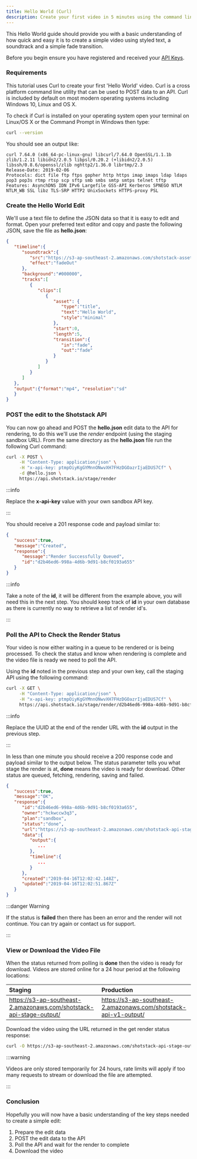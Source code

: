 ```yaml
---
title: Hello World (Curl)
description: Create your first video in 5 minutes using the command line and Curl
---
```


This Hello World guide should provide you with a basic understanding of how quick and easy it is to create a simple
video using styled text, a soundtrack and a simple fade transition.

Before you begin ensure you have registered and received your [API Keys](./request-api-keys.md).

### Requirements

This tutorial uses Curl to create your first 'Hello World' video. Curl is a cross platform command line utility that can
be used to POST data to an API. Curl is included by default on most modern operating systems including Windows 10, Linux
and OS X.

To check if Curl is installed on your operating system open your terminal on Linux/OS X or the Command Prompt in Windows
then type:

```bash
curl --version
```

You should see an output like:

```text
curl 7.64.0 (x86_64-pc-linux-gnu) libcurl/7.64.0 OpenSSL/1.1.1b zlib/1.2.11 libidn2/2.0.5 libpsl/0.20.2 (+libidn2/2.0.5) libssh/0.8.6/openssl/zlib nghttp2/1.36.0 librtmp/2.3
Release-Date: 2019-02-06
Protocols: dict file ftp ftps gopher http https imap imaps ldap ldaps pop3 pop3s rtmp rtsp scp sftp smb smbs smtp smtps telnet tftp
Features: AsynchDNS IDN IPv6 Largefile GSS-API Kerberos SPNEGO NTLM NTLM_WB SSL libz TLS-SRP HTTP2 UnixSockets HTTPS-proxy PSL
```

### Create the Hello World Edit

We'll use a text file to define the JSON data so that it is easy to edit and format. Open your preferred text editor and
copy and paste the following JSON, save the file as **hello.json**:

```json
{
   "timeline":{
      "soundtrack":{
         "src":"https://s3-ap-southeast-2.amazonaws.com/shotstack-assets/music/moment.mp3",
         "effect":"fadeOut"
      },
      "background":"#000000",
      "tracks":[
         {
            "clips":[
               {
                  "asset": {
                     "type":"title",
                     "text":"Hello World",
                     "style":"minimal"
                  },
                  "start":0,
                  "length":5,
                  "transition":{
                     "in":"fade",
                     "out":"fade"
                  }
               }
            ]
         }
      ]
   },
   "output":{"format":"mp4", "resolution":"sd"
   }
}
```

### POST the edit to the Shotstack API

You can now go ahead and POST the **hello.json** edit data to the API for rendering, to do this we'll use the _render_
endpoint \(using the staging sandbox URL\). From the same directory as the **hello.json** file run the following Curl
command:

```bash
curl -X POST \
     -H "Content-Type: application/json" \
     -H "x-api-key: ptmpOiyKgGYMnnONwvXH7FHzDGOazrIjaEDUS7Cf" \
     -d @hello.json \
     https://api.shotstack.io/stage/render
```

:::info

Replace the **x-api-key** value with your own sandbox API key.

:::

You should receive a 201 response code and payload similar to:

```json
{
   "success":true,
   "message":"Created",
   "response":{
      "message":"Render Successfully Queued",
      "id":"d2b46ed6-998a-4d6b-9d91-b8cf0193a655"
   }
}
```

:::info

Take a note of the **id**, it will be different from the example above, you will need this in the next step.
You should keep track of **id**  in your own database as there is currently no way to retrieve a list of render id's.

:::

### Poll the API to Check the Render Status

Your video is now either waiting in a queue to be rendered or is being processed. To check the status and know when
rendering is complete and the video file is ready we need to poll the API.

Using the **id** noted in the previous step and your own key, call the staging API using the following command:

```bash
curl -X GET \
     -H "Content-Type: application/json" \
     -H "x-api-key: ptmpOiyKgGYMnnONwvXH7FHzDGOazrIjaEDUS7Cf" \
     https://api.shotstack.io/stage/render/d2b46ed6-998a-4d6b-9d91-b8cf0193a655
```

:::info

Replace the UUID at the end of the render URL with the **id** output in the previous step.

:::

In less than one minute you should receive a 200 response code and payload similar to the output below. The status
parameter tells you what stage the render is at, **done** means the video is ready for download. Other status are
queued, fetching, rendering, saving and failed.

```json
{
   "success":true,
   "message":"OK",
   "response":{
      "id":"d2b46ed6-998a-4d6b-9d91-b8cf0193a655",
      "owner":"hckwccw3q3",
      "plan":"sandbox",
      "status":"done",
      "url":"https://s3-ap-southeast-2.amazonaws.com/shotstack-api-stage-output/hckwccw3q3/d2b46ed6-998a-4d6b-9d91-b8cf0193a655.mp4",
      "data":{
         "output":{
            ...
         },
         "timeline":{
            ...
         }
      },
      "created":"2019-04-16T12:02:42.148Z",
      "updated":"2019-04-16T12:02:51.867Z"
   }
}
```

:::danger Warning

If the status is **failed** then there has been an error and the render will not continue. You can try again or contact
us for support.

:::

### View or Download the Video File

When the status returned from polling is **done** then the video is ready for download. Videos are stored online for a
24 hour period at the following locations:

| Staging                                                             | Production                                                       |
| :------------------------------------------------------------------ | :--------------------------------------------------------------- |
| https://s3-ap-southeast-2.amazonaws.com/shotstack-api-stage-output/ | https://s3-ap-southeast-2.amazonaws.com/shotstack-api-v1-output/ |

Download the video using the URL returned in the get render status response:

```bash
curl -O https://s3-ap-southeast-2.amazonaws.com/shotstack-api-stage-output/hwxmtow4o5/d2b46ed6-998a-4d6b-9d91-b8cf0193a655.mp4
```

:::warning

Videos are only stored temporarily for 24 hours, rate limits will apply if too many requests to stream or download the
file are attempted.

:::

### Conclusion

Hopefully you will now have a basic understanding of the key steps needed to create a simple edit:

1. Prepare the edit data
2. POST the edit data to the API
3. Poll the API and wait for the render to complete
4. Download the video
